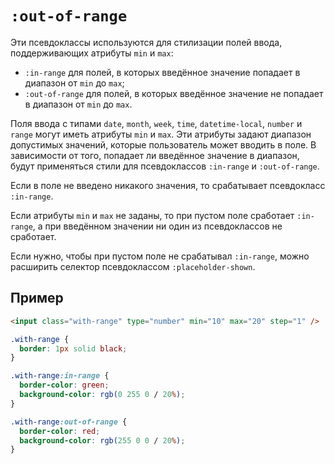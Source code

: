 <link rel="stylesheet" href="../../VSCODE/markdown.css">

# `:out-of-range`

Эти псевдоклассы используются для стилизации полей ввода, поддерживающих атрибуты `min` и `max`:

- `:in-range` для полей, в которых введённое значение попадает в диапазон от `min` до `max`;
- `:out-of-range` для полей, в которых введённое значение не попадает в диапазон от `min` до `max`.

Поля ввода с типами `date`, `month`, `week`, `time`, `datetime-local`, `number` и `range` могут иметь атрибуты `min` и `max`. Эти атрибуты задают диапазон допустимых значений, которые пользователь может вводить в поле. В зависимости от того, попадает ли введённое значение в диапазон, будут применяться стили для псевдоклассов `:in-range` и `:out-of-range`.

Если в поле не введено никакого значения, то срабатывает псевдокласс `:in-range`.

Если атрибуты `min` и `max` не заданы, то при пустом поле сработает `:in-range`, а при введённом значении ни один из псевдоклассов не сработает.

Если нужно, чтобы при пустом поле не срабатывал `:in-range`, можно расширить селектор псевдоклассом `:placeholder-shown`.

## Пример

```html
<input class="with-range" type="number" min="10" max="20" step="1" />
```

```css
.with-range {
  border: 1px solid black;
}

.with-range:in-range {
  border-color: green;
  background-color: rgb(0 255 0 / 20%);
}

.with-range:out-of-range {
  border-color: red;
  background-color: rgb(255 0 0 / 20%);
}
```
